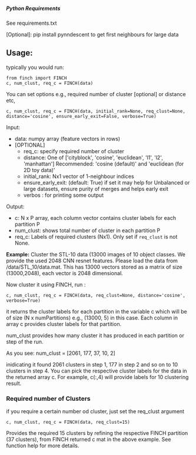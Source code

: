 
##### Python Requirements

See requirements.txt

[Optional]: pip install pynndescent to get first neighbours for large data


## Usage:
typically you would run: 
``` 
from finch import FINCH
c, num_clust, req_c = FINCH(data)

```
You can set options e.g., required number of cluster [optional] or distance etc,

```
c, num_clust, req_c = FINCH(data, initial_rank=None, req_clust=None, distance='cosine', ensure_early_exit=False, verbose=True)
```

Input:

* data: numpy array (feature vectors in rows)
* [OPTIONAL]
    * req_c: specify required number of cluster
    * distance: One of ['cityblock', 'cosine', 'euclidean', 'l1', 'l2', 'manhattan'] Recommended: 'cosine (default)' and 'euclidean (for 2D toy data)'
    * initial_rank: Nx1 vector of 1-neighbour indices
    * ensure_early_exit: (default: True) if set it may help for Unbalanced or large datasets, ensure purity of merges and helps early exit
    * verbos : for printing some output

Output:

* c: N x P array,  each column vector contains cluster labels for each partition P
* num_clust: shows total number of cluster in each partition P
* req_c: Labels of required clusters (Nx1). Only set if `req_clust` is not None.


**Example:** Cluster the STL-10 data (13000 images of 10 object classes. We provide the used 2048 CNN resnet features.
Please load the  data from /data/STL_10/data.mat. This has 13000 vectors stored as a matrix of size (13000,2048), each vector is 2048 dimensional.


Now cluster it using FINCH, run : 

```
c, num_clust, req_c = FINCH(data, req_clust=None, distance='cosine', verbose=True)
```


it returns the cluster labels for each partition in the variable c which will be of size (N x numPartitions) e.g., (13000, 5) in this case. Each column in array c provides cluster labels for that partition.

num_clust provides how many cluster it has produced in each partition or step of the run.


As you see: num_clust = [2061, 177, 37, 10, 2]

inidicating it found 2061 clusters in step 1, 177 in step 2 and so on to 10 clusters in step 4. You can pick the respective cluster labels for the data in the returned array c. For example, c(:,4) will provide labels for 10 clustering result.

### Required number of Clusters
if you require a certain number od cluster, just set the req_clust argument

``````
c, num_clust, req_c = FINCH(data, req_clust=15)
``````

 Provides the required 15 clusters by refining the respective FINCH partition (37 clusters), from FINCH returned c mat in the above example. See function help for more details.

